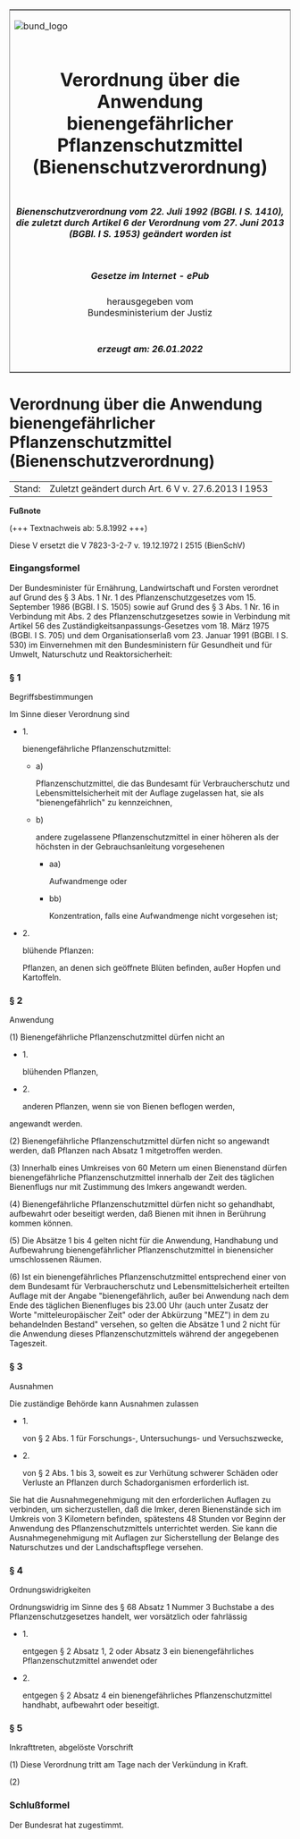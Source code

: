 <span id="DECKBLATT.html"></span>

<table border="0" frame="border" width="100%">

<tr valign="top">

<td align="left">

![bund\_logo](BfJ_2021_Web_de_de.gif)

</td>

<td align="right">

 

</td>

</tr>

<tr align="center" valign="middle">

<td colspan="2">

# Verordnung über die Anwendung bienengefährlicher Pflanzenschutzmittel (Bienenschutzverordnung)

</td>

</tr>

<tr align="center" valign="middle">

<td colspan="2">

##### Bienenschutzverordnung vom 22. Juli 1992 (BGBl. I S. 1410), die zuletzt durch Artikel 6 der Verordnung vom 27. Juni 2013 (BGBl. I S. 1953) geändert worden ist

</td>

</tr>

<tr align="center" valign="middle">

<td colspan="2">

  
  

##### Gesetze im Internet - ePub  
  
herausgegeben vom  
Bundesministerium der Justiz

</td>

</tr>

<tr align="center" valign="bottom">

<td colspan="2">

  
  

##### erzeugt am: 26.01.2022

</td>

</tr>

</table>

<span id="BJNR014100992.html"></span>

# Verordnung über die Anwendung bienengefährlicher Pflanzenschutzmittel (Bienenschutzverordnung)

<div>

<div class="jnhtml">

|        |                                                     |
| ------ | --------------------------------------------------- |
| Stand: | Zuletzt geändert durch Art. 6 V v. 27.6.2013 I 1953 |

</div>

</div>

<div>

  
**Fußnote**

<div class="jnhtml">

<div>

<div class="jurAbsatz">

(+++ Textnachweis ab: 5.8.1992 +++)

</div>

<div class="jurAbsatz">

  
Diese V ersetzt die V 7823-3-2-7 v. 19.12.1972 I 2515 (BienSchV)

</div>

</div>

</div>

</div>

<span id="BJNR014100992BJNE000100314.html"></span>

### Eingangsformel  

<div>

<div class="jnhtml">

<div>

<div class="jurAbsatz">

Der Bundesminister für Ernährung, Landwirtschaft und Forsten verordnet
auf Grund des § 3 Abs. 1 Nr. 1 des Pflanzenschutzgesetzes vom 15.
September 1986 (BGBl. I S. 1505) sowie auf Grund des § 3 Abs. 1 Nr. 16
in Verbindung mit Abs. 2 des Pflanzenschutzgesetzes sowie in Verbindung
mit Artikel 56 des Zuständigkeitsanpassungs-Gesetzes vom 18. März 1975
(BGBl. I S. 705) und dem Organisationserlaß vom 23. Januar 1991 (BGBl. I
S. 530) im Einvernehmen mit den Bundesministern für Gesundheit und für
Umwelt, Naturschutz und Reaktorsicherheit:

</div>

</div>

</div>

</div>

<span id="BJNR014100992BJNE000201377.html"></span>

### § 1  
Begriffsbestimmungen

<div>

<div class="jnhtml">

<div>

<div class="jurAbsatz">

Im Sinne dieser Verordnung sind

  - 1\.
    
    <div style="">
    
    bienengefährliche Pflanzenschutzmittel:
    
      - a)
        
        <div style="">
        
        Pflanzenschutzmittel, die das Bundesamt für Verbraucherschutz
        und Lebensmittelsicherheit mit der Auflage zugelassen hat, sie
        als "bienengefährlich" zu kennzeichnen,
        
        </div>
    
      - b)
        
        <div style="">
        
        andere zugelassene Pflanzenschutzmittel in einer höheren als der
        höchsten in der Gebrauchsanleitung vorgesehenen
        
          - aa)
            
            <div style="">
            
            Aufwandmenge oder
            
            </div>
        
          - bb)
            
            <div style="">
            
            Konzentration, falls eine Aufwandmenge nicht vorgesehen ist;
            
            </div>
        
        </div>
    
    </div>

  - 2\.
    
    <div style="">
    
    blühende Pflanzen:
    
    </div>
    
    <div style="">
    
    Pflanzen, an denen sich geöffnete Blüten befinden, außer Hopfen und
    Kartoffeln.
    
    </div>

</div>

</div>

</div>

</div>

<span id="BJNR014100992BJNE000301377.html"></span>

### § 2  
Anwendung

<div>

<div class="jnhtml">

<div>

<div class="jurAbsatz">

(1) Bienengefährliche Pflanzenschutzmittel dürfen nicht an

  - 1\.
    
    <div style="">
    
    blühenden Pflanzen,
    
    </div>

  - 2\.
    
    <div style="">
    
    anderen Pflanzen, wenn sie von Bienen beflogen werden,
    
    </div>

angewandt werden.

</div>

<div class="jurAbsatz">

(2) Bienengefährliche Pflanzenschutzmittel dürfen nicht so angewandt
werden, daß Pflanzen nach Absatz 1 mitgetroffen werden.

</div>

<div class="jurAbsatz">

(3) Innerhalb eines Umkreises von 60 Metern um einen Bienenstand dürfen
bienengefährliche Pflanzenschutzmittel innerhalb der Zeit des täglichen
Bienenflugs nur mit Zustimmung des Imkers angewandt werden.

</div>

<div class="jurAbsatz">

(4) Bienengefährliche Pflanzenschutzmittel dürfen nicht so gehandhabt,
aufbewahrt oder beseitigt werden, daß Bienen mit ihnen in Berührung
kommen können.

</div>

<div class="jurAbsatz">

(5) Die Absätze 1 bis 4 gelten nicht für die Anwendung, Handhabung und
Aufbewahrung bienengefährlicher Pflanzenschutzmittel in bienensicher
umschlossenen Räumen.

</div>

<div class="jurAbsatz">

(6) Ist ein bienengefährliches Pflanzenschutzmittel entsprechend einer
von dem Bundesamt für Verbraucherschutz und Lebensmittelsicherheit
erteilten Auflage mit der Angabe "bienengefährlich, außer bei Anwendung
nach dem Ende des täglichen Bienenfluges bis 23.00 Uhr (auch unter
Zusatz der Worte "mitteleuropäischer Zeit" oder der Abkürzung "MEZ") in
dem zu behandelnden Bestand" versehen, so gelten die Absätze 1 und 2
nicht für die Anwendung dieses Pflanzenschutzmittels während der
angegebenen Tageszeit.

</div>

</div>

</div>

</div>

<span id="BJNR014100992BJNE000400314.html"></span>

### § 3  
Ausnahmen

<div>

<div class="jnhtml">

<div>

<div class="jurAbsatz">

Die zuständige Behörde kann Ausnahmen zulassen

  - 1\.
    
    <div style="">
    
    von § 2 Abs. 1 für Forschungs-, Untersuchungs- und Versuchszwecke,
    
    </div>

  - 2\.
    
    <div style="">
    
    von § 2 Abs. 1 bis 3, soweit es zur Verhütung schwerer Schäden oder
    Verluste an Pflanzen durch Schadorganismen erforderlich ist.
    
    </div>

Sie hat die Ausnahmegenehmigung mit den erforderlichen Auflagen zu
verbinden, um sicherzustellen, daß die Imker, deren Bienenstände sich im
Umkreis von 3 Kilometern befinden, spätestens 48 Stunden vor Beginn der
Anwendung des Pflanzenschutzmittels unterrichtet werden. Sie kann die
Ausnahmegenehmigung mit Auflagen zur Sicherstellung der Belange des
Naturschutzes und der Landschaftspflege versehen.

</div>

</div>

</div>

</div>

<span id="BJNR014100992BJNE000502360.html"></span>

### § 4  
Ordnungswidrigkeiten

<div>

<div class="jnhtml">

<div>

<div class="jurAbsatz">

Ordnungswidrig im Sinne des § 68 Absatz 1 Nummer 3 Buchstabe a des
Pflanzenschutzgesetzes handelt, wer vorsätzlich oder fahrlässig

  - 1\.
    
    <div style="">
    
    entgegen § 2 Absatz 1, 2 oder Absatz 3 ein bienengefährliches
    Pflanzenschutzmittel anwendet oder
    
    </div>

  - 2\.
    
    <div style="">
    
    entgegen § 2 Absatz 4 ein bienengefährliches Pflanzenschutzmittel
    handhabt, aufbewahrt oder beseitigt.
    
    </div>

</div>

</div>

</div>

</div>

<span id="BJNR014100992BJNE000600314.html"></span>

### § 5  
Inkrafttreten, abgelöste Vorschrift

<div>

<div class="jnhtml">

<div>

<div class="jurAbsatz">

(1) Diese Verordnung tritt am Tage nach der Verkündung in Kraft.

</div>

<div class="jurAbsatz">

(2)

</div>

</div>

</div>

</div>

<span id="BJNR014100992BJNE000700314.html"></span>

### Schlußformel  

<div>

<div class="jnhtml">

<div>

<div class="jurAbsatz">

Der Bundesrat hat zugestimmt.

</div>

</div>

</div>

</div>
